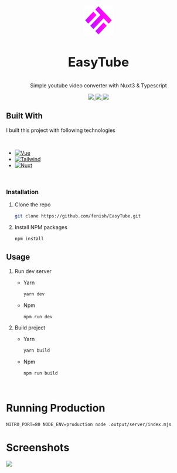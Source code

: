 <br />
<div align="center">
    <img src="assets/img/logo.png" alt="Logo" width="80" height="80">
  <h3 align="center" style="font-size:35px">EasyTube</h3>

  <p align="center">
    Simple youtube video converter with Nuxt3 & Typescript
    <br />
  </p>

  <div align="center">
    <a href="https://github.com/fenish/EasyTube/graphs/contributors">
        <img src="https://img.shields.io/github/contributors/fenish/EasyTube?color=04b46c&logo=github&style=for-the-badge"/>
    </a>
    <a href="https://github.com/Fenish/EasyTube/stargazers">
        <img src="https://img.shields.io/github/stars/fenish/EasyTube?color=04b46c&style=for-the-badge"/>
    </a>
    <a href="https://www.codefactor.io/repository/github/fenish/easytube/overview/master">
        <img src="https://www.codefactor.io/repository/github/fenish/easytube/badge/master?style=for-the-badge"/>
    </a>
  </div>
</div>

## Built With

I built this project with following technologies

<br>

- [![Vue][Vue]][Vue-url]
- [![Tailwind][Tailwind]][Tailwind-url]
- [![Nuxt][Nuxt]][Nuxt-url]

<br>

### Installation

1. Clone the repo
   ```sh
   git clone https://github.com/fenish/EasyTube.git
   ```
2. Install NPM packages
   ```sh
   npm install
   ```

## Usage

1. Run dev server

   - Yarn
     ```sh
     yarn dev
     ```
   - Npm
     ```sh
     npm run dev
     ```

2. Build project

   - Yarn
     ```sh
     yarn build
     ```
   - Npm
     ```sh
     npm run build
     ```

<br>

# Running Production

```
NITRO_PORT=80 NODE_ENV=production node .output/server/index.mjs
```

# Screenshots

![](https://i.imgur.com/6ePjJrp.png)

[Vue]: https://img.shields.io/badge/Vue-35495E?style=for-the-badge&logo=vuedotjs&logoColor=4FC08D
[Vue-url]: https://vuejs.org/
[Tailwind]: https://img.shields.io/badge/Tailwind-35495E?style=for-the-badge&logo=tailwindcss&logoColor=aqua
[Tailwind-url]: https://tailwindcss.com/
[Nuxt]: https://img.shields.io/badge/Nuxt3-35495E?style=for-the-badge&logo=nuxtdotjs&logoColor=4FC08D
[Nuxt-url]: https://nuxt.com/
